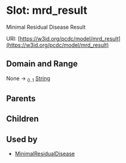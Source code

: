 
# Slot: mrd_result


Minimal Residual Disease Result

URI: [https://w3id.org/pcdc/model/mrd_result](https://w3id.org/pcdc/model/mrd_result)


## Domain and Range

None &#8594;  <sub>0..1</sub> [String](types/String.md)

## Parents


## Children


## Used by

 * [MinimalResidualDisease](MinimalResidualDisease.md)
